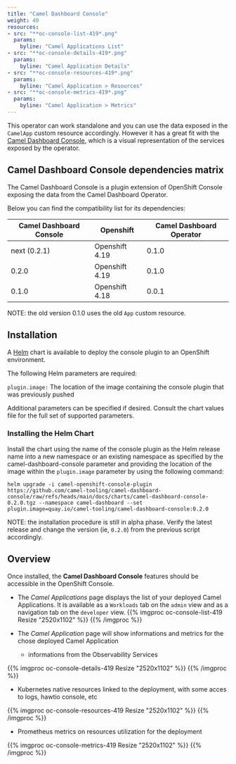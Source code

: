 ```yaml
---
title: "Camel Dashboard Console"
weight: 40
resources:
- src: "**oc-console-list-419*.png"
  params:
    byline: "Camel Applications List"
- src: "**oc-console-details-419*.png"
  params:
    byline: "Camel Application Details"
- src: "**oc-console-resources-419*.png"
  params:
    byline: "Camel Application > Resources"
- src: "**oc-console-metrics-419*.png"
  params:
    byline: "Camel Application > Metrics"
---
```


This operator can work standalone and you can use the data exposed in the `CamelApp` custom resource accordingly. However it has a great fit with the [Camel Dashboard Console](https://github.com/camel-tooling/camel-dashboard-console?tab=readme-ov-file#deployment-to-openshift), which is a visual representation of the services exposed by the operator.

## Camel Dashboard Console dependencies matrix

The Camel Dashboard Console is a plugin extension of OpenShift Console exposing the data from the Camel Dashboard Operator.

Below you can find the compatibility list for its dependencies:

| Camel Dashboard Console | Openshift          | Camel Dashboard Operator |
| ----------------------- | ------------------ | ------------------------ |
| next (0.2.1)            | Openshift 4.19     | 0.1.0                    |
| 0.2.0                   | Openshift 4.19     | 0.1.0                    |
| 0.1.0                   | Openshift 4.18     | 0.0.1                    |

NOTE: the old version 0.1.0 uses the old `App` custom resource.

## Installation

A [Helm](https://helm.sh) chart is available to deploy the console plugin to an OpenShift environment.

The following Helm parameters are required:

`plugin.image:` The location of the image containing the console plugin that was previously pushed

Additional parameters can be specified if desired. Consult the chart values file for the full set of supported parameters.

### Installing the Helm Chart

Install the chart using the name of the console plugin as the Helm release name into a new namespace or an existing namespace as specified by the camel-dashboard-console parameter and providing the location of the image within the `plugin.image` parameter by using the following command:

```
helm upgrade -i camel-openshift-console-plugin https://github.com/camel-tooling/camel-dashboard-console/raw/refs/heads/main/docs/charts/camel-dashboard-console-0.2.0.tgz --namespace camel-dashboard --set plugin.image=quay.io/camel-tooling/camel-dashboard-console:0.2.0
```

NOTE: the installation procedure is still in alpha phase. Verify the latest release and change the version (ie, `0.2.0`) from the previous script accordingly.


## Overview

Once installed, the **Camel Dashboard Console** features should be accessible in the OpenShift Console.

* The *Camel Applications* page displays the list of your deployed Camel Applications. It is available as a `Workloads` tab on the `admin` view and as a navigation tab on the `developer` view.
{{% imgproc oc-console-list-419 Resize "2520x1102" %}}
{{% /imgproc %}}

* The *Camel Application* page will show informations and metrics for the chose deployed Camel Application

    * informations from the Observability Services

{{% imgproc oc-console-details-419 Resize "2520x1102" %}}
{{% /imgproc %}}

   * Kubernetes native resources linked to the deployment, with some acces to logs, hawtio console, etc

{{% imgproc oc-console-resources-419 Resize "2520x1102" %}}
{{% /imgproc %}}

   * Prometheus metrics on resources utilization for the deployment

{{% imgproc oc-console-metrics-419 Resize "2520x1102" %}}
{{% /imgproc %}}
